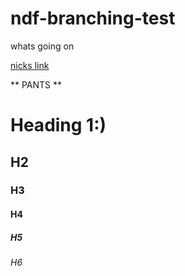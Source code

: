 # ndf-branching-test

whats going on

[nicks link](http://www.katemcbride.co.uk)

** PANTS **

# Heading 1:)
## H2
### H3
#### H4
##### H5
###### H6
